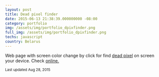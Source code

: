 ```yaml
---
layout: post
title: Dead pixel finder
date: 2015-06-13 21:38:39.000000000 -08:00
category: portfolio
img: /assets/img/portfolio_dpixfinder.png
full_img: /assets/img/portfolio_dpixfinder.png
techs: javascript
country: Belarus
---
```


<p class="card-text">Web page with screen color change by click for find <a href="https://en.wikipedia.org/wiki/Defective_pixel">dead pixel</a> on screen your device. Check <a href="http://4db.github.io/dpixfinder/">online.</a></p>

<p class="card-text"><i class="ion-social-github-outline wow fadeIn text-primary" style="visibility: visible; animation-name: fadeIn;"></i><small class="text-muted"> Last updated Aug 28, 2015</small></p>
